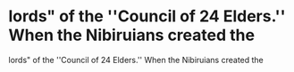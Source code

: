 # lords" of the ''Council of 24 Elders.'' When the Nibiruians created the

lords" of the ''Council of 24 Elders.'' When the Nibiruians created the